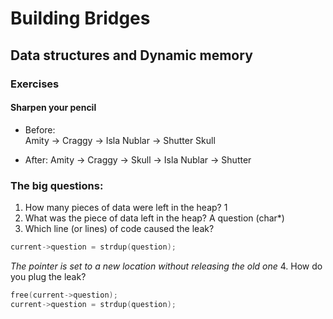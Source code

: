 # Building Bridges
## Data structures and Dynamic memory

### Exercises
#### Sharpen your pencil
- Before:  
Amity -> Craggy -> Isla Nublar -> Shutter
                Skull

- After:
Amity -> Craggy -> Skull -> Isla Nublar -> Shutter

### The big questions:
1. How many pieces of data were left in the heap?
1
2. What was the piece of data left in the heap?
A question (char*)
3. Which line (or lines) of code caused the leak?
```c
current->question = strdup(question);
```
*The pointer is set to a new location without releasing the old one*
4. How do you plug the leak?
```c
free(current->question);
current->question = strdup(question); 

```
